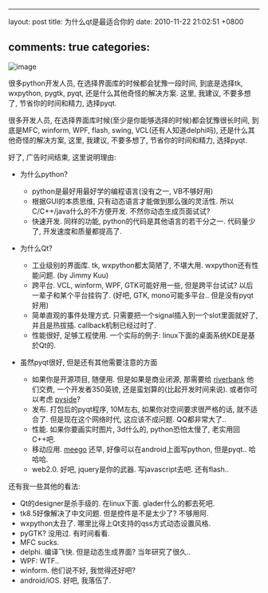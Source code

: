 
---
layout: post
title: 为什么qt是最适合你的
date: 2010-11-22 21:02:51 +0800

comments: true
categories: 
---

![image](http://cdn.softsailor.com/wp-content/uploads/2010/09/Qt-.png)

很多python开发人员, 在选择界面库的时候都会犹豫一段时间, 到底是选择tk,
wxpython, pygtk, pyqt, 还是什么其他奇怪的解决方案. 这里, 我建议,
不要多想了, 节省你的时间和精力, 选择pyqt.

很多开发人员, 在选择界面库时候(至少是你能够选择的时候)都会犹豫很长时间,
到底是MFC, winform, WPF, flash, swing, VCL(还有人知道delphi吗),
还是什么其他奇怪的解决方案, 这里, 我建议, 不要多想了,
节省你的时间和精力, 选择pyqt.

好了, 广告时间结束, 这里说明理由:

-   为什么python?

    -   python是最好用最好学的编程语言(没有之一, VB不够好用)
    -   根据GUI的本质思维, 只有动态语言才能做到那么强的灵活性.
        所以C/C++/java什么的不方便开发. 不然你动态生成页面试试?
    -   快速开发. 同样的功能, python的代码是其他语言的若干分之一.
        代码量少了, 开发速度和质量都提高了.

-   为什么Qt?

    -   工业级别的界面库. tk, wxpython都太简陋了, 不堪大用.
        wxpython还有性能问题. (by Jimmy Kuu)
    -   跨平台. VCL, winform, WPF, GTK可能好用一些, 但是跨平台试试?
        以后一辈子和某个平台挂钩了. (好吧, GTK, mono可能多平台..
        但是没有pyqt好用)
    -   简单直观的事件处理方式.
        只需要把一个signal插入到一个slot里面就好了, 并且是热拔插.
        callback机制已经过时了.
    -   性能很好, 足够工程使用. 一个实际的例子:
        linux下面的桌面系统KDE是基於Qt的.

-   虽然pyqt很好, 但是还有其他需要注意的方面

    -   如果你是开源项目, 随便用. 但是如果是商业闭源, 那需要给
        [riverbank](http://www.riverbankcomputing.co.uk/news) 他们交费,
        一个开发者350英镑, 还是蛮划算的(比起开发时间来说).
        或者你可以考虑 [pyside](http://www.pyside.org)?
    -   发布. 打包后的pyqt程序, 10M左右, 如果你对空间要求很严格的话,
        就不适合了. 但是现在这个网络时代, 这应该不成问题. QQ都非常大了..
    -   性能. 如果你要画实时图片, 3d什么的, python恐怕太慢了,
        老实用回C++吧.
    -   移动应用. [meego](http://meego.com/) 还早,
        好像可以在android上面写python, 但是pyqt.. 哈哈哈.
    -   web2.0. 好吧, jquery是你的武器. 写javascript去吧. 还有flash..

还有我一些其他的看法:

-   Qt的designer是杀手级的. 在linux下面. glader什么的都去死吧.
-   tk8.5好像解决了中文问题. 但是控件是不是太少了? 不够用阿.
-   wxpython太丑了. 哪里比得上Qt支持的qss方式动态设置风格.
-   pyGTK? 没用过. 有时间看看.
-   MFC sucks.
-   delphi. 编译飞快. 但是动态生成界面? 当年研究了很久..
-   WPF: WTF..
-   winform. 他们说不好, 我觉得还好吧?
-   android/iOS. 好吧, 我落伍了.